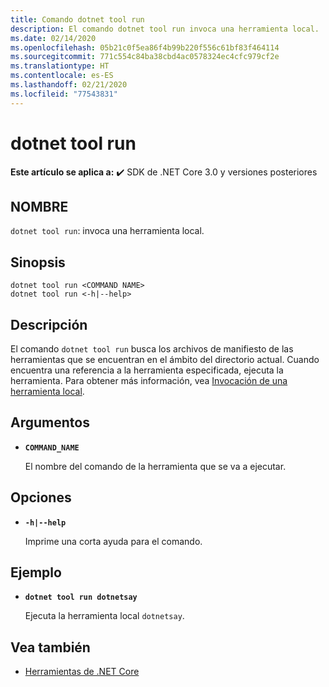 ```yaml
---
title: Comando dotnet tool run
description: El comando dotnet tool run invoca una herramienta local.
ms.date: 02/14/2020
ms.openlocfilehash: 05b21c0f5ea86f4b99b220f556c61bf83f464114
ms.sourcegitcommit: 771c554c84ba38cbd4ac0578324ec4cfc979cf2e
ms.translationtype: HT
ms.contentlocale: es-ES
ms.lasthandoff: 02/21/2020
ms.locfileid: "77543831"
---
```

# <a name="dotnet-tool-run"></a>dotnet tool run

**Este artículo se aplica a:** ✔️ SDK de .NET Core 3.0 y versiones posteriores

## <a name="name"></a>NOMBRE

`dotnet tool run`: invoca una herramienta local.

## <a name="synopsis"></a>Sinopsis

```dotnetcli
dotnet tool run <COMMAND NAME> 
dotnet tool run <-h|--help>
```

## <a name="description"></a>Descripción

El comando `dotnet tool run` busca los archivos de manifiesto de las herramientas que se encuentran en el ámbito del directorio actual. Cuando encuentra una referencia a la herramienta especificada, ejecuta la herramienta. Para obtener más información, vea [Invocación de una herramienta local](global-tools.md#invoke-a-local-tool).

## <a name="arguments"></a>Argumentos

- **`COMMAND_NAME`**

  El nombre del comando de la herramienta que se va a ejecutar.

## <a name="options"></a>Opciones

- **`-h|--help`**

  Imprime una corta ayuda para el comando.

## <a name="example"></a>Ejemplo

- **`dotnet tool run dotnetsay`**

  Ejecuta la herramienta local `dotnetsay`.

## <a name="see-also"></a>Vea también

- [Herramientas de .NET Core](global-tools.md)
